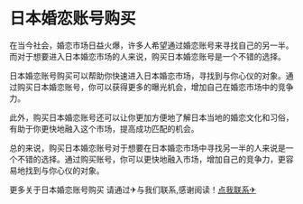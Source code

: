 # 日本婚恋账号购买

在当今社会，婚恋市场日益火爆，许多人希望通过婚恋账号来寻找自己的另一半。而对于想要进入日本婚恋市场的人来说，购买日本婚恋账号是一个不错的选择。

日本婚恋账号购买可以帮助你快速进入日本婚恋市场，寻找到与你心仪的对象。通过购买日本婚恋账号，你可以获得更多的曝光机会，增加自己在婚恋市场中的竞争力。

此外，购买日本婚恋账号还可以让你更加方便地了解日本当地的婚恋文化和习俗，有助于你更快地融入这个市场，提高成功匹配的机会。

总的来说，购买日本婚恋账号对于想要在日本婚恋市场中寻找另一半的人来说是一个不错的选择。通过购买账号，你可以更快地融入市场，增加自己的竞争力，更容易地找到与你心仪的对象。

更多关于日本婚恋账号购买 请通过✈与我们联系,感谢阅读！[点我联系✈](https://file.G208.com)